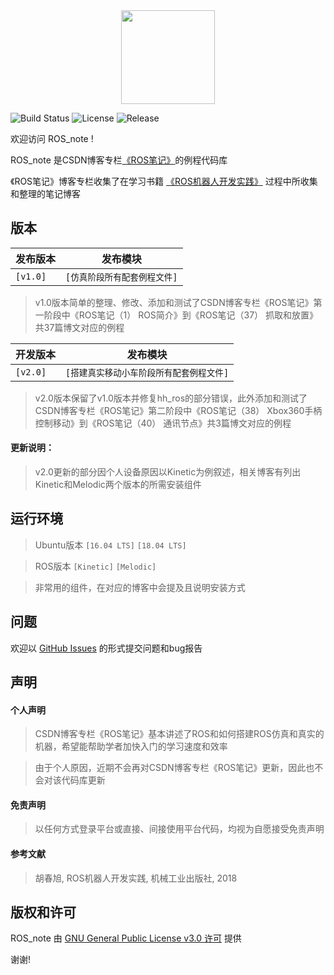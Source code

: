 <div align=center><img src="https://img-blog.csdnimg.cn/20190614093941132.png" width="150" height="150" /></div>

![Build Status](https://img.shields.io/badge/build-passing-brightgreen)
![License](https://img.shields.io/badge/license-%20GPL--3.0-blue)
![Release](https://img.shields.io/badge/release-v2.0-blue)

欢迎访问 ROS_note !

ROS_note 是CSDN博客专栏[《ROS笔记》](https://joveh-h.blog.csdn.net/category_9290184.html)的例程代码库

《ROS笔记》博客专栏收集了在学习书籍 [《ROS机器人开发实践》](http://www.guyuehome.com/1936) 过程中所收集和整理的笔记博客

## 版本

| 发布版本 | 发布模块 |
| --- | --- |
| `[v1.0]` | `[仿真阶段所有配套例程文件]` |

> v1.0版本简单的整理、修改、添加和测试了CSDN博客专栏《ROS笔记》第一阶段中《ROS笔记（1） ROS简介》到《ROS笔记（37） 抓取和放置》共37篇博文对应的例程


| 开发版本 | 发布模块 |
| --- | --- |
| `[v2.0]` | `[搭建真实移动小车阶段所有配套例程文件]` |

> v2.0版本保留了v1.0版本并修复hh_ros的部分错误，此外添加和测试了CSDN博客专栏《ROS笔记》第二阶段中《ROS笔记（38） Xbox360手柄控制移动》到《ROS笔记（40） 通讯节点》共3篇博文对应的例程

#### 更新说明：
> v2.0更新的部分因个人设备原因以Kinetic为例叙述，相关博客有列出Kinetic和Melodic两个版本的所需安装组件


## 运行环境
> Ubuntu版本 `[16.04 LTS]` `[18.04 LTS]`

> ROS版本 `[Kinetic]` `[Melodic]`

> 非常用的组件，在对应的博客中会提及且说明安装方式

## 问题
欢迎以 [GitHub Issues](https://github.com/JoveH-H/ROS_note/issues) 的形式提交问题和bug报告

## 声明
#### 个人声明
> CSDN博客专栏《ROS笔记》基本讲述了ROS和如何搭建ROS仿真和真实的机器，希望能帮助学者加快入门的学习速度和效率

> 由于个人原因，近期不会再对CSDN博客专栏《ROS笔记》更新，因此也不会对该代码库更新

#### 免责声明
> 以任何方式登录平台或直接、间接使用平台代码，均视为自愿接受免责声明

#### 参考文献
> 胡春旭, ROS机器人开发实践, 机械工业出版社, 2018

## 版权和许可
ROS_note 由 [GNU General Public License v3.0 许可](https://github.com/JoveH-H/ROS_note/blob/master/LICENSE) 提供

谢谢!
